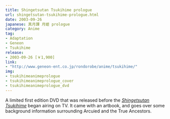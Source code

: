 ```yaml
---
title: Shingetsutan Tsukihime prologue
url: shingetsutan-tsukihime-prologue.html
date: 2003-09-26
japanese: 真月譚 月姫 prologue
category: Anime
tag:
- Adaptation
- Geneon
- Tsukihime
release:
- 2003-09-26 [￥1,900]
link:
- "http://www.geneon-ent.co.jp/rondorobe/anime/tsukihime/"
img:
- tsukihimeanimeprologue
- tsukihimeanimeprologue_cover
- tsukihimeanimeprologue_dvd
---
```


A limited first edition DVD that was released before the [*Shingetsutan Tsukihime*](shingetsutan-tsukihime-1.html) began airing on TV. It came with an artbook, and goes over some background information surrounding Arcuied and the True Ancestors.